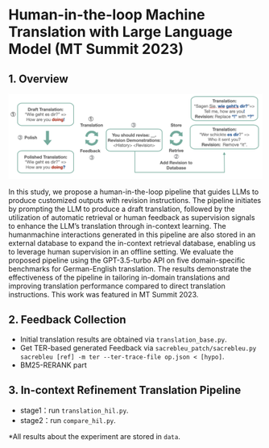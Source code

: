 # Human-in-the-loop Machine Translation with Large Language Model (MT Summit 2023)

 

## 1. Overview
<p align="center">
  <img src="image/HIL.png">
</p>
In this study, we propose a human-in-the-loop pipeline that guides LLMs to produce customized outputs with revision instructions. The pipeline initiates by prompting the LLM to produce a draft translation, followed by the utilization of automatic retrieval or human feedback as supervision signals to enhance the LLM’s translation through in-context learning. The humanmachine interactions generated in this pipeline are also stored in an external database to expand the in-context retrieval database, enabling us to leverage human supervision in an offline setting. We evaluate the proposed pipeline using the GPT-3.5-turbo API on five domain-specific benchmarks for German-English translation. The results demonstrate the effectiveness of the pipeline in tailoring in-domain translations and improving translation performance compared to direct translation instructions. This work was featured in MT Summit 2023.



## 2. Feedback Collection

 - Initial translation results are obtained via `translation_base.py`.
 - Get TER-based generated Feedback via `sacrebleu_patch/sacrebleu.py sacrebleu [ref] -m ter --ter-trace-file op.json < [hypo]`.
 - BM25-RERANK part 

 ## 3. In-context Refinement Translation Pipeline

 - stage1：run `translation_hil.py`.
 - stage2：run `compare_hil.py`.

*All results about the experiment are stored in `data`.


